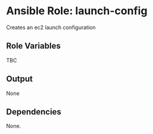 Ansible Role: launch-config
================================

Creates an ec2 launch configuration

Role Variables
--------------

TBC


Output
------

None

Dependencies
------------

None.
